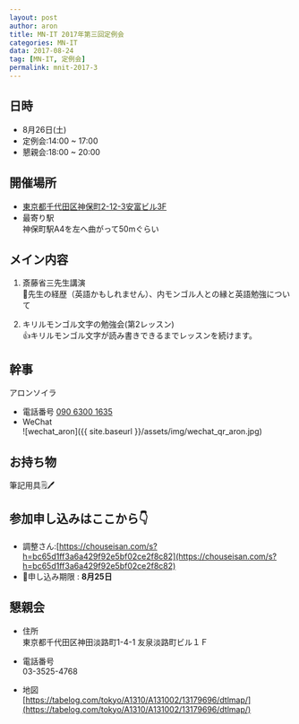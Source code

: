 ```yaml
---
layout: post
author: aron
title: MN-IT 2017年第三回定例会
categories: MN-IT
data: 2017-08-24
tag: [MN-IT, 定例会]
permalink: mnit-2017-3
---
```



<!-- # MN-IT 2017年第三回定例会 -->

## 日時

- 8月26日(土)
- 定例会:14:00 ~ 17:00
- 懇親会:18:00 ~ 20:00

## 開催場所  
- [東京都千代田区神保町2-12-3安富ビル3F](https://www.google.co.jp/maps?q=%E6%9D%B1%E4%BA%AC%E9%83%BD%E5%8D%83%E4%BB%A3%E7%94%B0%E5%8C%BA%E7%A5%9E%E4%BF%9D%E7%94%BA2-12-3%E5%AE%89%E5%AF%8C%E3%83%93%E3%83%AB3F&um=1&ie=UTF-8&sa=X&ved=0.1ahUKEwjNyLX85u7VAhXKrlQKHWsrAqYQ_AUICigB)
- 最寄り駅  
神保町駅A4を左へ曲がって50mぐらい

## メイン内容

1. 斎藤省三先生講演  
💎先生の経歴（英語かもしれません）、内モンゴル人との縁と英語勉強について

2. キリルモンゴル文字の勉強会(第2レッスン)  
👍キリルモンゴル文字が読み書きできるまでレッスンを続けます。

## 幹事  
アロンソイラ 

- 電話番号 <a href="tel:09063001635">090 6300 1635</a>
- WeChat  
![wechat_aron]({{ site.baseurl }}/assets/img/wechat_qr_aron.jpg)

## お持ち物  
筆記用具🗒🖊

## 参加申し込みはここから👇  
- 調整さん:[https://chouseisan.com/s?h=bc65d1ff3a6a429f92e5bf02ce2f8c82](https://chouseisan.com/s?h=bc65d1ff3a6a429f92e5bf02ce2f8c82) 
- 🚥申し込み期限 : **8月25日**

## 懇親会

- 住所  
  東京都千代田区神田淡路町1-4-1
  友泉淡路町ビル１Ｆ

- 電話番号  
  03-3525-4768

- 地図  
  [https://tabelog.com/tokyo/A1310/A131002/13179696/dtlmap/](https://tabelog.com/tokyo/A1310/A131002/13179696/dtlmap/)

